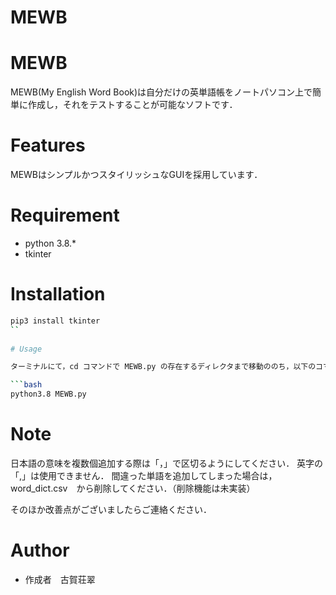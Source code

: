 # MEWB
# MEWB
 
MEWB(My English Word Book)は自分だけの英単語帳をノートパソコン上で簡単に作成し，それをテストすることが可能なソフトです．
 
 
# Features
 
MEWBはシンプルかつスタイリッシュなGUIを採用しています．
 
# Requirement
 
* python 3.8.*
* tkinter
 
# Installation
  
```bash
pip3 install tkinter
``
 
# Usage

ターミナルにて，cd コマンドで MEWB.py の存在するディレクタまで移動ののち，以下のコマンドを実行．

```bash
python3.8 MEWB.py
```
 
# Note
 
日本語の意味を複数個追加する際は「，」で区切るようにしてください．
英字の「,」は使用できません．
間違った単語を追加してしまった場合は，word_dict.csv　から削除してください．（削除機能は未実装）

そのほか改善点がございましたらご連絡ください．
 
# Author
 
* 作成者　古賀荘翠
